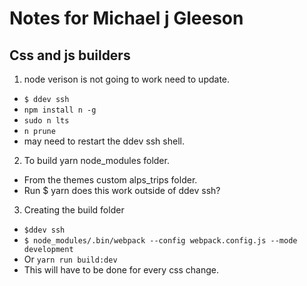 # Notes for Michael j Gleeson

## Css and js builders

1. node verison is not going to work need to update.
* `$ ddev ssh `
* `npm install n -g `
* `sudo n lts `
*  `n prune`
* may need to restart the ddev ssh shell.

2. To build yarn node_modules folder.
 - From the themes custom alps_trips folder.
 - Run $ yarn does this work outside of ddev ssh?

3. Creating the build folder
* `$ddev ssh`
* `$ node_modules/.bin/webpack --config webpack.config.js --mode development`
* Or `yarn run build:dev`
* This will have to be done for every css change.


